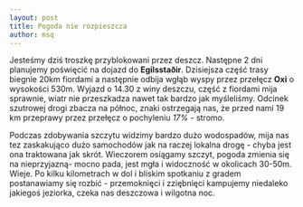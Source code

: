```yaml
---
layout: post
title: Pogoda nie rozpieszcza
author: msq
---
```


Jesteśmy dziś troszkę przyblokowani przez deszcz. Następne 2 dni planujemy
poświęcić na dojazd do **Egilsstaðir**. Dzisiejsza część trasy biegnie 20km fiordami
a następnie odbija wgłąb wyspy przez przełęcz **Oxi** o wysokości 530m. Wyjazd o
14.30 z winy deszczu, część z fiordami mija sprawnie, wiatr nie przeszkadza
nawet tak bardzo jak myśleliśmy. Odcinek szutrowej drogi zbacza na północ, znaki
ostrzegają nas, że przed nami 19 km przeprawy przez przełęcz o pochyleniu *17%* -
stromo.

Podczas zdobywania szczytu widzimy bardzo dużo wodospadów, mija nas tez
zaskakująco dużo samochodów jak na raczej lokalna drogę - chyba jest ona
traktowana jak skrót. Wieczorem osiągamy szczyt, pogoda zmienia się na
nieprzyjazną- mocno pada, jest mgła i widoczność w okolicach 30-50m. Wieje. Po
kilku kilometrach w dol i bliskim spotkaniu z gradem postanawiamy się rozbić -
przemoknięci i zziębnięci kampujemy niedaleko jakiegoś jeziorka, czeka nas
deszczowa i wilgotna noc.
